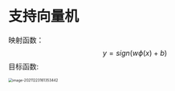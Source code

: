 # 支持向量机

映射函数：
$$
y=sign(w\phi(x)+b)
$$
目标函数:

<img src="https://ln-markdown-image-bucket.oss-cn-beijing.aliyuncs.com/img/image-20211223161353442.png" alt="image-20211223161353442" style="zoom:50%;" />

